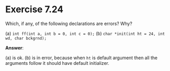 # Exercise 7.24

Which, if any, of the following declarations are errors? Why?

(a) `int ff(int a, int b = 0, int c = 0);`
(b) `char *init(int ht = 24, int wd, char bckgrnd);`

**Answer**:

(a) is ok.
(b) is in error, because when `ht` is default argument then all the arguments follow it should have default initializer.